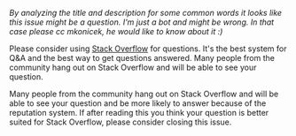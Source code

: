 *By analyzing the title and description for some common words it looks like this issue might be a question. I'm just a bot and might be wrong. In that case please cc mkonicek, he would like to know about it :)*

Please consider using [Stack Overflow](http://stackoverflow.com/questions/tagged/react-native) for questions. It's the best system for Q&A and the best way to get questions answered. Many people from the community hang out on Stack Overflow and will be able to see your question.

Many people from the community hang out on Stack Overflow and will be able to see your question and be more likely to answer because of the reputation system. If after reading this you think your question is better suited for Stack Overflow, please consider closing this issue.
